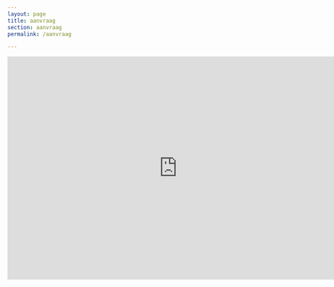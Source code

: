 ```yaml
---
layout: page
title: aanvraag
section: aanvraag
permalink: /aanvraag

---
```







<iframe src="https://docs.google.com/forms/d/1TOLVVNQJks3JWlBnBfNFbXW6OrRFU7tp5wRp1ggo7Fc/viewform?embedded=true#start=embed" width="760" height="500" frameborder="0" marginheight="0" marginwidth="0">Bezig met laden...</iframe>
